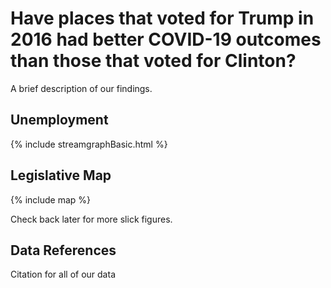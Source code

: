 
# Have places that voted for Trump in 2016 had better COVID-19 outcomes than those that voted for Clinton?


A brief description of our findings.

## Unemployment
{% include streamgraphBasic.html %}


## Legislative Map

{% include map %}

Check back later for more slick figures.



Data References
---------------

Citation for all of our data
